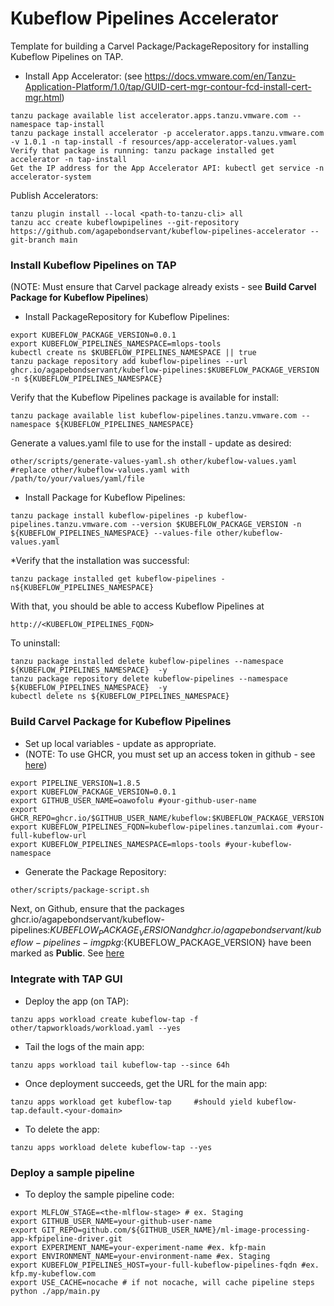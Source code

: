 # Kubeflow Pipelines Accelerator
Template for building a Carvel Package/PackageRepository for installing Kubeflow Pipelines on TAP.

* Install App Accelerator: (see https://docs.vmware.com/en/Tanzu-Application-Platform/1.0/tap/GUID-cert-mgr-contour-fcd-install-cert-mgr.html)
```
tanzu package available list accelerator.apps.tanzu.vmware.com --namespace tap-install
tanzu package install accelerator -p accelerator.apps.tanzu.vmware.com -v 1.0.1 -n tap-install -f resources/app-accelerator-values.yaml
Verify that package is running: tanzu package installed get accelerator -n tap-install
Get the IP address for the App Accelerator API: kubectl get service -n accelerator-system
```

Publish Accelerators:
```
tanzu plugin install --local <path-to-tanzu-cli> all
tanzu acc create kubeflowpipelines --git-repository https://github.com/agapebondservant/kubeflow-pipelines-accelerator --git-branch main
```

### Install Kubeflow Pipelines on TAP
(NOTE: Must ensure that Carvel package already exists - see **Build Carvel Package for Kubeflow Pipelines**)
* Install PackageRepository for Kubeflow Pipelines:
```
export KUBEFLOW_PACKAGE_VERSION=0.0.1
export KUBEFLOW_PIPELINES_NAMESPACE=mlops-tools
kubectl create ns $KUBEFLOW_PIPELINES_NAMESPACE || true
tanzu package repository add kubeflow-pipelines --url ghcr.io/agapebondservant/kubeflow-pipelines:$KUBEFLOW_PACKAGE_VERSION -n ${KUBEFLOW_PIPELINES_NAMESPACE}
```

Verify that the Kubeflow Pipelines package is available for install:
```
tanzu package available list kubeflow-pipelines.tanzu.vmware.com --namespace ${KUBEFLOW_PIPELINES_NAMESPACE} 
```

Generate a values.yaml file to use for the install - update as desired:
```
other/scripts/generate-values-yaml.sh other/kubeflow-values.yaml #replace other/kubeflow-values.yaml with /path/to/your/values/yaml/file
```

* Install Package for Kubeflow Pipelines:
```
tanzu package install kubeflow-pipelines -p kubeflow-pipelines.tanzu.vmware.com --version $KUBEFLOW_PACKAGE_VERSION -n ${KUBEFLOW_PIPELINES_NAMESPACE} --values-file other/kubeflow-values.yaml
```

*Verify that the installation was successful:
```
tanzu package installed get kubeflow-pipelines -n${KUBEFLOW_PIPELINES_NAMESPACE}
```

With that, you should be able to access Kubeflow Pipelines at 
```
http://<KUBEFLOW_PIPELINES_FQDN>
```
To uninstall:
```
tanzu package installed delete kubeflow-pipelines --namespace ${KUBEFLOW_PIPELINES_NAMESPACE}  -y
tanzu package repository delete kubeflow-pipelines --namespace ${KUBEFLOW_PIPELINES_NAMESPACE}  -y
kubectl delete ns ${KUBEFLOW_PIPELINES_NAMESPACE}
```


### Build Carvel Package for Kubeflow Pipelines

* Set up local variables - update as appropriate. 
* (NOTE: To use GHCR, you must set up an access token in github - see [here](https://docs.github.com/en/authentication/keeping-your-account-and-data-secure/creating-a-personal-access-token))
```
export PIPELINE_VERSION=1.8.5
export KUBEFLOW_PACKAGE_VERSION=0.0.1
export GITHUB_USER_NAME=oawofolu #your-github-user-name
export GHCR_REPO=ghcr.io/$GITHUB_USER_NAME/kubeflow:$KUBEFLOW_PACKAGE_VERSION
export KUBEFLOW_PIPELINES_FQDN=kubeflow-pipelines.tanzumlai.com #your-full-kubeflow-url
export KUBEFLOW_PIPELINES_NAMESPACE=mlops-tools #your-kubeflow-namespace
```

* Generate the Package Repository:
```
other/scripts/package-script.sh
```

Next, on Github, ensure that the packages ghcr.io/agapebondservant/kubeflow-pipelines:${KUBEFLOW_PACKAGE_VERSION} and
ghcr.io/agapebondservant/kubeflow-pipelines-imgpkg:${KUBEFLOW_PACKAGE_VERSION} have been marked as **Public**.
See [here](https://docs.github.com/en/packages/learn-github-packages/configuring-a-packages-access-control-and-visibility)

### Integrate with TAP GUI

* Deploy the app (on TAP):
```
tanzu apps workload create kubeflow-tap -f other/tapworkloads/workload.yaml --yes
```

* Tail the logs of the main app:
```
tanzu apps workload tail kubeflow-tap --since 64h
```

* Once deployment succeeds, get the URL for the main app:
```
tanzu apps workload get kubeflow-tap     #should yield kubeflow-tap.default.<your-domain>
```

* To delete the app:
```
tanzu apps workload delete kubeflow-tap --yes
```

### Deploy a sample pipeline
* To deploy the sample pipeline code:
```
export MLFLOW_STAGE=<the-mlflow-stage> # ex. Staging
export GITHUB_USER_NAME=your-github-user-name
export GIT_REPO=github.com/${GITHUB_USER_NAME}/ml-image-processing-app-kfpipeline-driver.git
export EXPERIMENT_NAME=your-experiment-name #ex. kfp-main
export ENVIRONMENT_NAME=your-environment-name #ex. Staging
export KUBEFLOW_PIPELINES_HOST=your-full-kubeflow-pipelines-fqdn #ex. kfp.my-kubeflow.com
export USE_CACHE=nocache # if not nocache, will cache pipeline steps
python ./app/main.py
```
